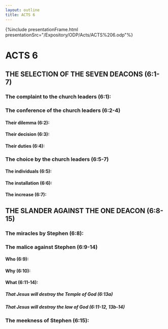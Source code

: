 ```yaml
---
layout: outline
title: ACTS 6
---
```

{%include presentationFrame.html presentationSrc="/Expository/ODP/Acts/ACTS%206.odp"%}

# ACTS 6 
## THE SELECTION OF THE SEVEN DEACONS (6:1-7) 
###  The complaint to the church leaders (6:1): 
###  The conference of the church leaders (6:2-4) 
####  Their dilemma (6:2): 
####  Their decision (6:3): 
####  Their duties (6:4): 
###  The choice by the church leaders (6:5-7) 
####  The individuals (6:5): 
####  The installation (6:6): 
####  The increase (6:7): 
## THE SLANDER AGAINST THE ONE DEACON (6:8-15) 
###  The miracles by Stephen (6:8): 
###  The malice against Stephen (6:9-14) 
####  Who (6:9): 
####  Why (6:10): 
####  What (6:11-14): 
#####  That Jesus will destroy the Temple of God (6:13a) 
#####  That Jesus will destroy the law of God (6:11-12, 13b-14) 
###  The meekness of Stephen (6:15): 
